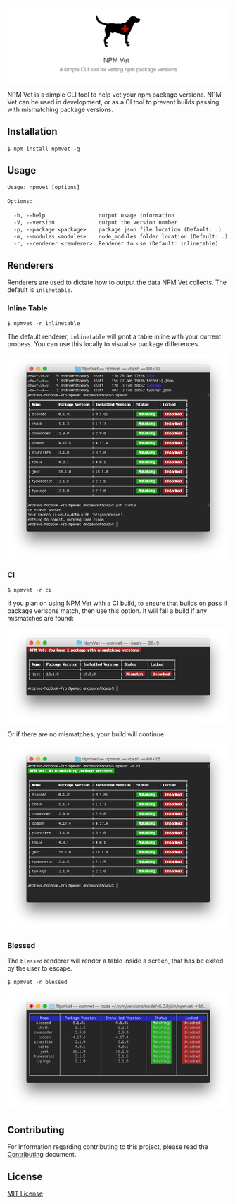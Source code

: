 ![](./.github/banner.png?raw=true)

NPM Vet is a simple CLI tool to help vet your npm package versions. NPM Vet can be used in development, or as a CI tool to prevent builds passing with mismatching package versions.

## Installation

    $ npm install npmvet -g

## Usage

    Usage: npmvet [options]

    Options:

      -h, --help                 output usage information
      -V, --version              output the version number
      -p, --package <package>    package.json file location (Default: .)
      -m, --modules <modules>    node_modules folder location (Default: .)
      -r, --renderer <renderer>  Renderer to use (Default: inlinetable)

## Renderers

Renderers are used to dictate how to output the data NPM Vet collects. The default is `inlinetable`.

### Inline Table

    $ npmvet -r inlinetable

The default renderer, `inlinetable` will print a table inline with your current process. You can use this locally to visualise package differences.

![](./.github/inlinetable.png?raw=true)

### CI

    $ npmvet -r ci

If you plan on using NPM Vet with a CI build, to ensure that builds on pass if package verisons match, then use this option.
It will fail a build if any mismatches are found:

![](./.github/ci-error.png?raw=true)

Or if there are no mismatches, your build will continue:

![](./.github/ci-success.png?raw=true)

### Blessed

The `blessed` renderer will render a table inside a screen, that has be exited by the user to escape.

    $ npmvet -r blessed

![](./.github/blessed.png?raw=true)

## Contributing

For information regarding contributing to this project, please read the [Contributing](./CONTRIBUTING.md) document.

## License

[MIT License](./LICENSE.md)
